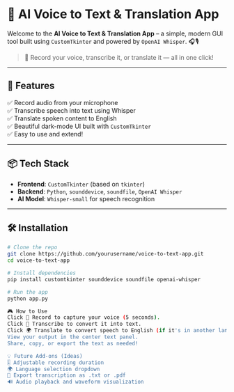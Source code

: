 # 🎤 AI Voice to Text & Translation App

Welcome to the **AI Voice to Text & Translation App** – a simple, modern GUI tool built using `CustomTkinter` and powered by `OpenAI Whisper`. 🎧🎙️

> 🎯 Record your voice, transcribe it, or translate it — all in one click!


---

## 🚀 Features

✅ Record audio from your microphone  
✅ Transcribe speech into text using Whisper  
✅ Translate spoken content to English  
✅ Beautiful dark-mode UI built with `CustomTkinter`  
✅ Easy to use and extend!

---

## 📦 Tech Stack

- **Frontend**: `CustomTkinter` (based on `tkinter`)
- **Backend**: `Python`, `sounddevice`, `soundfile`, `OpenAI Whisper`
- **AI Model**: `Whisper-small` for speech recognition

---

## 🛠️ Installation

```bash
# Clone the repo
git clone https://github.com/yourusername/voice-to-text-app.git
cd voice-to-text-app

# Install dependencies
pip install customtkinter sounddevice soundfile openai-whisper

# Run the app
python app.py

🎮 How to Use
Click 🎤 Record to capture your voice (5 seconds).
Click 📝 Transcribe to convert it into text.
Click 🌍 Translate to convert speech to English (if it's in another language).
View your output in the center text panel.
Share, copy, or export the text as needed!

💡 Future Add-ons (Ideas)
🎚️ Adjustable recording duration
🌍 Language selection dropdown
📄 Export transcription as .txt or .pdf
🔊 Audio playback and waveform visualization
